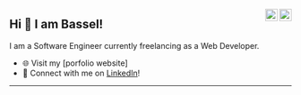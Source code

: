 <a href="https://twitter.com/____Bassel" target="_blank" rel="nofollow"><img align="right" alt="Bassel's Twitter" width="22px" src="https://cdn.jsdelivr.net/npm/simple-icons@v3/icons/twitter.svg" /></a><a href="https://www.linkedin.com/in/bassel-abdelkader-6b0953221/" target="_blank" rel="nofollow"><img align="right" alt="Bassel's Linkedin" width="22px" src="https://cdn.jsdelivr.net/npm/simple-icons@v3/icons/linkedin.svg" /></a>

## Hi 👋 I am Bassel! 
I am a Software Engineer currently freelancing as a Web Developer.

- 🌐 Visit my [porfolio website]
- 🔗  Connect with me on [LinkedIn](https://www.linkedin.com/in/bassel-abdelkader/)!

---

